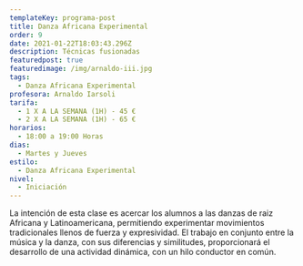 ```yaml
---
templateKey: programa-post
title: Danza Africana Experimental
order: 9
date: 2021-01-22T18:03:43.296Z
description: Técnicas fusionadas
featuredpost: true
featuredimage: /img/arnaldo-iii.jpg
tags:
  - Danza Africana Experimental
profesora: Arnaldo Iarsoli
tarifa:
  - 1 X A LA SEMANA (1H) - 45 €
  - 2 X A LA SEMANA (1H) - 65 €
horarios:
  - 18:00 a 19:00 Horas
dias:
  - Martes y Jueves
estilo:
  - Danza Africana Experimental
nivel:
  - Iniciación
---
```


<!--StartFragment-->

La intención de esta clase es acercar los alumnos a las danzas de raiz Africana y Latinoamericana, permitiendo experimentar movimientos tradicionales llenos de fuerza y expresividad. El trabajo en conjunto entre la música y la danza, con sus diferencias y similitudes, proporcionará el desarrollo de una actividad dinámica, con un hilo conductor en común.

<!--EndFragment-->
